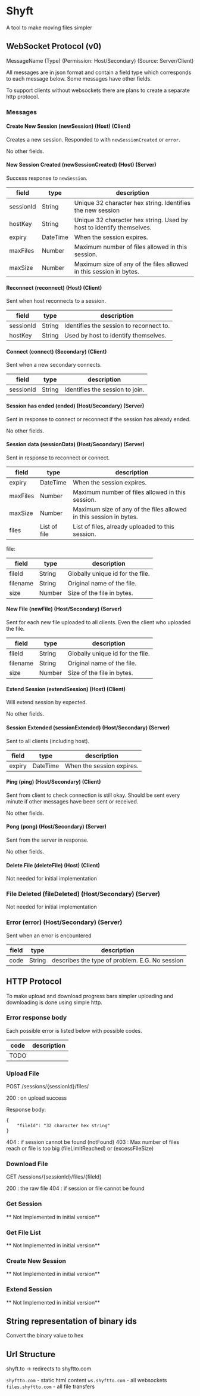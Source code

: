 # Shyft

A tool to make moving files simpler

## WebSocket Protocol (v0)

MessageName (Type) (Permission: Host/Secondary) (Source: Server/Client)

All messages are in json format and contain a field type which corresponds to each message below. Some messages have other fields.

To support clients without websockets there are plans to create a separate http protocol.

### Messages

#### Create New Session (newSession) (Host) (Client)

Creates a new session. Responded to with `newSessionCreated` or `error`.

No other fields.

#### New Session Created (newSessionCreated) (Host) (Server)

Success response to `newSession`.

| field       | type     | description                                                          |
|-------------|----------|----------------------------------------------------------------------|
| sessionId   | String   | Unique 32 character hex string. Identifies the new session           |
| hostKey     | String   | Unique 32 character hex string. Used by host to identify themselves. |
| expiry      | DateTime | When the session expires.                                            |
| maxFiles    | Number   | Maximum number of files allowed in this session.                     |
| maxSize     | Number   | Maximum size of any of the files allowed in this session in bytes.   |

#### Reconnect (reconnect) (Host) (Client)

Sent when host reconnects to a session.

| field       | type     | description                             |
|-------------|----------|-----------------------------------------|
| sessionId   | String   | Identifies the session to reconnect to. |
| hostKey     | String   | Used by host to identify themselves.    |

#### Connect (connect) (Secondary) (Client)

Sent when a new secondary connects.

| field       | type     | description                     |
|-------------|----------|---------------------------------|
| sessionId   | String   | Identifies the session to join. |

#### Session has ended (ended) (Host/Secondary) (Server)

Sent in response to connect or reconnect if the session has already ended.

No other fields.

#### Session data (sessionData) (Host/Secondary) (Server)

Sent in response to reconnect or connect.

| field       | type         | description                                                        |
|-------------|--------------|--------------------------------------------------------------------|
| expiry      | DateTime     | When the session expires.                                          |
| maxFiles    | Number       | Maximum number of files allowed in this session.                   |
| maxSize     | Number       | Maximum size of any of the files allowed in this session in bytes. |
| files       | List of file | List of files, already uploaded to this session.                   |

file:

| field    | type     | description                      |
|----------|----------|----------------------------------|
| fileId   | String   | Globally unique id for the file. |
| filename | String   | Original name of the file.       |
| size     | Number   | Size of the file in bytes.       |

#### New File (newFile) (Host/Secondary) (Server)

Sent for each new file uploaded to all clients. Even the client who uploaded the file.

| field    | type     | description                      |
|----------|----------|----------------------------------|
| fileId   | String   | Globally unique id for the file. |
| filename | String   | Original name of the file.       |
| size     | Number   | Size of the file in bytes.       |

#### Extend Session (extendSession) (Host) (Client)

Will extend session by expected.

No other fields.

#### Session Extended (sessionExtended) (Host/Secondary) (Server)

Sent to all clients (including host).

| field    | type     | description                      |
|----------|----------|----------------------------------|
| expiry      | DateTime | When the session expires.     |

#### Ping (ping) (Host/Secondary) (Client)

Sent from client to check connection is still okay. Should be sent every minute if other messages have been sent or received.

No other fields.

#### Pong (pong) (Host/Secondary) (Server)

Sent from the server in response.

No other fields.

#### Delete File (deleteFile) (Host) (Client)

Not needed for initial implementation

### File Deleted (fileDeleted) (Host/Secondary) (Server)

Not needed for initial implementation

### Error (error) (Host/Secondary) (Server)

Sent when an error is encountered

| field       | type   | description                                    |
|-------------|--------|------------------------------------------------|
| code        | String | describes the type of problem. E.G. No session |

## HTTP Protocol

To make upload and download progress bars simpler uploading and downloading is done using simple http.

### Error response body

Each possible error is listed below with possible codes.

| code        | description                                    |
|-------------|------------------------------------------------|
| TODO        |                                                |

### Upload File

POST /sessions/{sessionId}/files/

200 : on upload success

Response body:
```
{
    "fileId": "32 character hex string"
}
```
404 : if session cannot be found (notFound)
403 : Max number of files reach or file is too big (fileLimitReached) or (excessFileSize)

### Download File

GET /sessions/{sessionId}/files/{fileId}

200 : the raw file
404 : if session or file cannot be found

### Get Session

** Not Implemented in initial version**

### Get File List

** Not Implemented in initial version**

### Create New Session

** Not Implemented in initial version**

### Extend Session

** Not Implemented in initial version**


## String representation of binary ids

Convert the binary value to hex

## Url Structure

shyft.to -> redirects to shyftto.com

`shyftto.com` - static html content
`ws.shyftto.com` - all websockets
`files.shyftto.com` - all file transfers